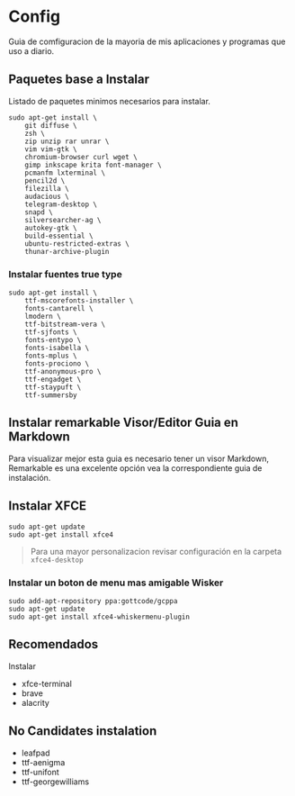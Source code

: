 # Config

Guia de comfiguracion de la mayoria de mis aplicaciones y programas que uso a diario.

## Paquetes base a Instalar
   
   Listado de paquetes minimos necesarios para instalar.
   
	sudo apt-get install \
		git diffuse \
		zsh \
		zip unzip rar unrar \
		vim vim-gtk \
		chromium-browser curl wget \
		gimp inkscape krita font-manager \
		pcmanfm lxterminal \
		pencil2d \
		filezilla \
		audacious \
		telegram-desktop \
		snapd \
		silversearcher-ag \
		autokey-gtk \
		build-essential \
		ubuntu-restricted-extras \
		thunar-archive-plugin

### Instalar fuentes true type
	
	sudo apt-get install \
		ttf-mscorefonts-installer \
		fonts-cantarell \
		lmodern \
		ttf-bitstream-vera \
		ttf-sjfonts \
		fonts-entypo \
		fonts-isabella \
		fonts-mplus \
		fonts-prociono \
		ttf-anonymous-pro \
		ttf-engadget \
		ttf-staypuft \
		ttf-summersby

## Instalar remarkable Visor/Editor Guia en Markdown

Para visualizar mejor esta guia es necesario tener un visor Markdown, Remarkable es una excelente opción vea la correspondiente
guia de instalación.

## Instalar XFCE 
	
	sudo apt-get update
	sudo apt-get install xfce4
	
> Para una mayor personalizacion revisar configuración en la carpeta `xfce4-desktop`
	
### Instalar un boton de menu mas amigable Wisker

	sudo add-apt-repository ppa:gottcode/gcppa
	sudo apt-get update
	sudo apt-get install xfce4-whiskermenu-plugin

## Recomendados

Instalar

- xfce-terminal
- brave
- alacrity

## No Candidates instalation 

- leafpad
- ttf-aenigma
- ttf-unifont
- ttf-georgewilliams

